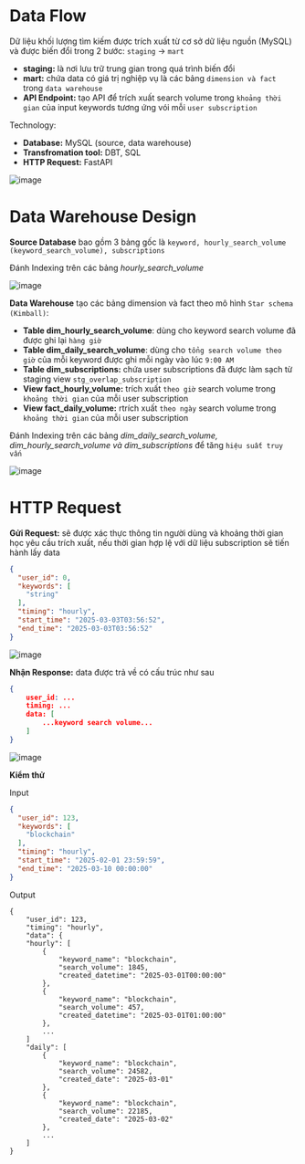 # Data Flow
Dữ liệu khối lượng tìm kiếm được trích xuất từ ​​cơ sở dữ liệu nguồn (MySQL) và được biến đổi trong 2 bước: `staging` -> `mart`
- **staging:** là nơi lưu trữ trung gian trong quá trình biến đổi
- **mart:** chứa data có giá trị nghiệp vụ là các bảng `dimension và fact` trong `data warehouse`
- **API Endpoint:** tạo API để trích xuất search volume trong `khoảng thời gian` của input keywords tương ứng vói mỗi `user subscription`

Technology:
- **Database:** MySQL (source, data warehouse)
- **Transfromation tool:** DBT, SQL
- **HTTP Request:** FastAPI

![image](https://github.com/user-attachments/assets/b52ce773-964f-4ce3-bb07-9c76e3cbf2e4)


# Data Warehouse Design
**Source Database** bao gồm 3 bảng gốc là `keyword, hourly_search_volume (keyword_search_volume), subscriptions`

Đánh Indexing trên các bảng _hourly_search_volume_

![image](https://github.com/user-attachments/assets/46b5012c-3ab7-4d2a-a77c-7857b9ade835)


**Data Warehouse** tạo các bảng dimension và fact theo mô hình `Star schema (Kimball)`:
- **Table dim_hourly_search_volume**: dùng cho keyword search volume đã được ghi lại `hàng giờ`
- **Table dim_daily_search_volume**: dùng cho `tổng search volume theo giờ` của mỗi keyword được ghi mỗi ngày vào lúc `9:00 AM`
- **Table dim_subscriptions:** chứa user subscriptions đã được làm sạch từ staging view `stg_overlap_subscription`
- **View fact_hourly_volume:** trích xuất `theo giờ` search volume trong `khoảng thời gian` của mỗi user subscription
- **View fact_daily_volume:** rtrích xuất `theo ngày` search volume trong `khoảng thời gian` của mỗi user subscription

Đánh Indexing trên các bảng _dim_daily_search_volume, dim_hourly_search_volume và dim_subscriptions_ để tăng `hiệu suất truy vấn`

![image](https://github.com/user-attachments/assets/ebe98db3-0ce2-4160-bff7-0a146e60b419)


# HTTP Request
**Gửi Request:** sẽ được xác thực thông tin người dùng và khoảng thời gian học yêu cầu trích xuất, nếu thời gian hợp lệ với dữ liệu subscription sẽ tiến hành lấy data

```json
{
  "user_id": 0,
  "keywords": [
    "string"
  ],
  "timing": "hourly",
  "start_time": "2025-03-03T03:56:52",
  "end_time": "2025-03-03T03:56:52"
}
```

![image](https://github.com/user-attachments/assets/f8e95fe7-7cbb-4283-80f4-1b964c1bd42c)


**Nhận Response:** data được trả về có cấu trúc như sau
```json
{
    user_id: ...
    timing: ...
    data: [
        ...keyword search volume...
    ]
}
```

![image](https://github.com/user-attachments/assets/f810e19e-7d13-46d9-b8a6-35988327746c)


**Kiểm thử**

Input

```json
{
  "user_id": 123,
  "keywords": [
    "blockchain"
  ],
  "timing": "hourly",
  "start_time": "2025-02-01 23:59:59",
  "end_time": "2025-03-10 00:00:00"
}
```

Output

```
{
    "user_id": 123,
    "timing": "hourly",
    "data": {
    "hourly": [
        {
            "keyword_name": "blockchain",
            "search_volume": 1845,
            "created_datetime": "2025-03-01T00:00:00"
        },
        {
            "keyword_name": "blockchain",
            "search_volume": 457,
            "created_datetime": "2025-03-01T01:00:00"
        },
        ...
    ]
    "daily": [
        {
            "keyword_name": "blockchain",
            "search_volume": 24582,
            "created_date": "2025-03-01"
        },
        {
            "keyword_name": "blockchain",
            "search_volume": 22185,
            "created_date": "2025-03-02"
        },
        ...
    ]
}
```
